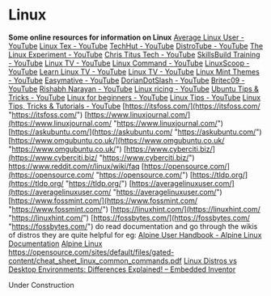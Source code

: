 # Linux

**Some online resources for information on Linux** [Average Linux User - YouTube](https://www.youtube.com/c/AverageLinuxUser/videos "https://www.youtube.com/c/AverageLinuxUser/videos") [Linux Tex - YouTube](https://www.youtube.com/c/LinuxTex/videos "https://www.youtube.com/c/LinuxTex/videos") [TechHut - YouTube](https://www.youtube.com/c/TechHutHD/videos "https://www.youtube.com/c/TechHutHD/videos") [DistroTube - YouTube](https://www.youtube.com/c/DistroTube/videos "https://www.youtube.com/c/DistroTube/videos") [The Linux Experiment - YouTube](https://www.youtube.com/c/TheLinuxExperiment "https://www.youtube.com/c/TheLinuxExperiment") [Chris Titus Tech - YouTube](https://www.youtube.com/c/ChrisTitusTech "https://www.youtube.com/c/ChrisTitusTech") [SkillsBuild Training - YouTube](https://www.youtube.com/c/SkillsBuildTraining/videos "https://www.youtube.com/c/SkillsBuildTraining/videos") [Linux TV - YouTube](https://www.youtube.com/c/fymlinux/videos "https://www.youtube.com/c/fymlinux/videos") [Linux Command - YouTube](https://www.youtube.com/channel/UClIzbMXqq_Su-J7xifjcmkA/videos "https://www.youtube.com/channel/UClIzbMXqq_Su-J7xifjcmkA/videos") [LinuxScoop - YouTube](https://www.youtube.com/c/LinuxScoop/videos "https://www.youtube.com/c/LinuxScoop/videos") [Learn Linux TV - YouTube](https://www.youtube.com/c/LearnLinuxtv/playlists "https://www.youtube.com/c/LearnLinuxtv/playlists") [Linux TV - YouTube](https://www.youtube.com/c/fymlinux "https://www.youtube.com/c/fymlinux") [Linux Mint Themes - YouTube](https://www.youtube.com/playlist?list=PLnB6_lWHmY3BcOuNBUb7APUCUSuI4ho3O "https://www.youtube.com/playlist?list=PLnB6_lWHmY3BcOuNBUb7APUCUSuI4ho3O") [Easymative - YouTube](https://www.youtube.com/channel/UCbeO3rcCH-UyMIsh6lNPdNQ/videos "https://www.youtube.com/channel/UCbeO3rcCH-UyMIsh6lNPdNQ/videos") [DorianDotSlash - YouTube](https://www.youtube.com/c/Doriandotslash/videos "https://www.youtube.com/c/Doriandotslash/videos") [Britec09 - YouTube](https://www.youtube.com/c/Britec09/playlists "https://www.youtube.com/c/Britec09/playlists") [Rishabh Narayan - YouTube](https://www.youtube.com/channel/UCwoOd5GyY4MoDsxV3B7oiOw/videos "https://www.youtube.com/channel/UCwoOd5GyY4MoDsxV3B7oiOw/videos") [Linux ricing - YouTube](https://www.youtube.com/playlist?list=PLnbyvmv5ABh6YrpjnJS2EjuJ9livjE-V6 "https://www.youtube.com/playlist?list=PLnbyvmv5ABh6YrpjnJS2EjuJ9livjE-V6") [Ubuntu Tips &amp; Tricks - YouTube](https://www.youtube.com/playlist?list=PLzo7l8HTJNK-03snhiZE1WuwkNPAqVW6q "https://www.youtube.com/playlist?list=PLzo7l8HTJNK-03snhiZE1WuwkNPAqVW6q") [Linux for beginners - YouTube](https://www.youtube.com/playlist?list=PLRAV69dS1uWSH1yebxsz5BVF2acAV5hhw "https://www.youtube.com/playlist?list=PLRAV69dS1uWSH1yebxsz5BVF2acAV5hhw") [Linux Tips - YouTube](https://www.youtube.com/playlist?list=PLqqCEDmAumugS-TgDqmtyxs0NP8jnbKzz "https://www.youtube.com/playlist?list=PLqqCEDmAumugS-TgDqmtyxs0NP8jnbKzz") [Linux Tips, Tricks &amp; Tutorials - YouTube](https://www.youtube.com/playlist?list=PLnZydHYu7CAz8MJjZT03LoW7vMhmpwCRd "https://www.youtube.com/playlist?list=PLnZydHYu7CAz8MJjZT03LoW7vMhmpwCRd") [https://itsfoss.com/](https://itsfoss.com/ "https://itsfoss.com/") [https://www.linuxjournal.com/](https://www.linuxjournal.com/ "https://www.linuxjournal.com/") [https://askubuntu.com/](https://askubuntu.com/ "https://askubuntu.com/") [https://www.omgubuntu.co.uk/](https://www.omgubuntu.co.uk/ "https://www.omgubuntu.co.uk/") [https://www.cyberciti.biz/](https://www.cyberciti.biz/ "https://www.cyberciti.biz/") https://www.reddit.com/r/linux/wiki/faq [https://opensource.com/](https://opensource.com/ "https://opensource.com/") [https://tldp.org/](https://tldp.org/ "https://tldp.org/") [https://averagelinuxuser.com/](https://averagelinuxuser.com/ "https://averagelinuxuser.com/") [https://www.fossmint.com/](https://www.fossmint.com/ "https://www.fossmint.com/") [https://linuxhint.com/](https://linuxhint.com/ "https://linuxhint.com/") [https://fossbytes.com/](https://fossbytes.com/ "https://fossbytes.com/") do read documentation and go through the wikis of distros they are quite helpful
for eg: [Alpine User Handbook - Alpine Linux Documentation](https://docs.alpinelinux.org/user-handbook/0.1a/index.html "https://docs.alpinelinux.org/user-handbook/0.1a/index.html") [Alpine Linux](https://wiki.alpinelinux.org/wiki/Main_Page "https://wiki.alpinelinux.org/wiki/Main_Page") https://opensource.com/sites/default/files/gated-content/cheat_sheet_linux_common_commands.pdf [Linux Distros vs Desktop Environments: Differences Explained! – Embedded Inventor](https://embeddedinventor.com/linux-distros-vs-desktop-environments-differences-explained/ "https://embeddedinventor.com/linux-distros-vs-desktop-environments-differences-explained/")

Under Construction
